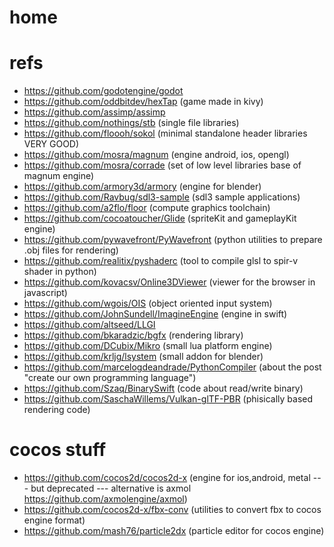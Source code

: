 # home

# refs
- https://github.com/godotengine/godot
- https://github.com/oddbitdev/hexTap (game made in kivy)
- https://github.com/assimp/assimp
- https://github.com/nothings/stb (single file libraries)
- https://github.com/floooh/sokol (minimal standalone header libraries VERY GOOD)
- https://github.com/mosra/magnum (engine android, ios, opengl)
- https://github.com/mosra/corrade (set of low level libraries base of magnum engine)
- https://github.com/armory3d/armory (engine for blender)
- https://github.com/Ravbug/sdl3-sample (sdl3 sample applications)
- https://github.com/a2flo/floor (compute graphics toolchain)
- https://github.com/cocoatoucher/Glide (spriteKit and gameplayKit engine)
- https://github.com/pywavefront/PyWavefront (python utilities to prepare .obj files for rendering)
- https://github.com/realitix/pyshaderc (tool to compile glsl to spir-v shader in python)
- https://github.com/kovacsv/Online3DViewer (viewer for the browser in javascript)
- https://github.com/wgois/OIS (object oriented input system)
- https://github.com/JohnSundell/ImagineEngine (engine in swift)
- https://github.com/altseed/LLGI
- https://github.com/bkaradzic/bgfx (rendering library)
- https://github.com/DCubix/Mikro (small lua platform engine)
- https://github.com/krljg/lsystem (small addon for blender)
- https://github.com/marcelogdeandrade/PythonCompiler (about the post "create our own programming language")
- https://github.com/Szaq/BinarySwift (code about read/write binary)
- https://github.com/SaschaWillems/Vulkan-glTF-PBR (phisically based rendering code)

# cocos stuff
- https://github.com/cocos2d/cocos2d-x (engine for ios,android, metal --- but deprecated --- alternative is axmol https://github.com/axmolengine/axmol)
- https://github.com/cocos2d-x/fbx-conv (utilities to convert fbx to cocos engine format)
- https://github.com/mash76/particle2dx (particle editor for cocos engine)

